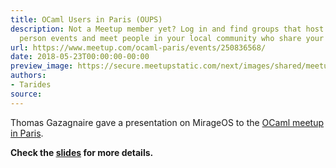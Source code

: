 ```yaml
---
title: OCaml Users in Paris (OUPS)
description: Not a Meetup member yet? Log in and find groups that host online or in
  person events and meet people in your local community who share your interests.
url: https://www.meetup.com/ocaml-paris/events/250836568/
date: 2018-05-23T00:00:00-00:00
preview_image: https://secure.meetupstatic.com/next/images/shared/meetup-logo.jpg
authors:
- Tarides
source:
---
```


<p>Thomas Gazagnaire gave a presentation on MirageOS to the
<a href="https://www.meetup.com/ocaml-paris/">OCaml meetup in Paris</a>.</p>
<p><strong>Check the <a href="http://gazagnaire.org/pub/2018.05.OUPS.pdf">slides</a>
for more details.</strong></p>
